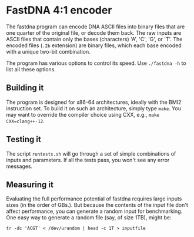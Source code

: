 # FastDNA 4:1 encoder

The fastdna program can encode DNA ASCII files into binary files that are one quarter of the original file, or decode them back.
The raw inputs are ASCII files that contain only the bases (characters) 'A', 'C', 'G', or 'T'.
The encoded files (`.2b` extension) are binary files, which each base encoded with a unique two-bit combination.

The program has various options to control its speed. Use `./fastdna -h` to list all these options.

## Building it

The program is designed for x86-64 architectures, ideally with the BMI2 instruction set.
To build it on such an architecture, simply type `make`.
You may want to override the compiler choice using CXX, e.g., `make CXX=clang++-12`.

## Testing it

The script `runtests.sh` will go through a set of simple combinations of inputs and parameters.
If all the tests pass, you won't see any error messages.

## Measuring it

Evaluating the full performance potential of fastdna requires large inputs sizes (in the order of GBs.).
But because the contents of the input file don't affect performance, you can generate a random input for benchmarking. One easy way to generate a random file (say, of size 1TB), might be:

```
tr -dc 'ACGT' < /dev/urandom | head -c 1T > inputfile
```
